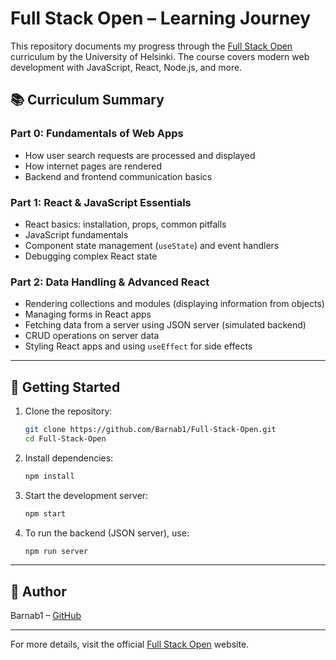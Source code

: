 # Full Stack Open – Learning Journey

This repository documents my progress through the [Full Stack Open](https://fullstackopen.com/en/) curriculum by the University of Helsinki. The course covers modern web development with JavaScript, React, Node.js, and more.

## 📚 Curriculum Summary

### Part 0: Fundamentals of Web Apps
- How user search requests are processed and displayed
- How internet pages are rendered
- Backend and frontend communication basics

### Part 1: React & JavaScript Essentials
- React basics: installation, props, common pitfalls
- JavaScript fundamentals
- Component state management (`useState`) and event handlers
- Debugging complex React state

### Part 2: Data Handling & Advanced React
- Rendering collections and modules (displaying information from objects)
- Managing forms in React apps
- Fetching data from a server using JSON server (simulated backend)
- CRUD operations on server data
- Styling React apps and using `useEffect` for side effects

---

## 🚀 Getting Started

1. Clone the repository:
   ```bash
   git clone https://github.com/Barnab1/Full-Stack-Open.git
   cd Full-Stack-Open
   ```
2. Install dependencies:
   ```bash
   npm install
   ```
3. Start the development server:
   ```bash
   npm start
   ```
4. To run the backend (JSON server), use:
   ```bash
   npm run server
   ```

---

## 👤 Author

Barnab1 – [GitHub](https://github.com/Barnab1)

---

For more details, visit the official [Full Stack Open](https://fullstackopen.com/en/) website.
